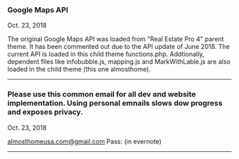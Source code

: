 ### Google Maps API

Oct. 23, 2018

The original Google Maps API was loaded from "Real Estate Pro 4" parent theme. It has been commented out due to the API update of June 2018. The current API is loaded in this child theme functions.php. Addtionally, dependent files like infobubble.js, mapping.js and MarkWithLable.js are also loaded in the child theme (this one almosthome).

*************************************************************
### Please use this common email for all dev and website implementation. Using personal emnails slows dow progress and exposes privacy.

Oct. 23, 2018

almosthomeusa.com@gmail.com
Pass: (in evernote)

*************************************************************
